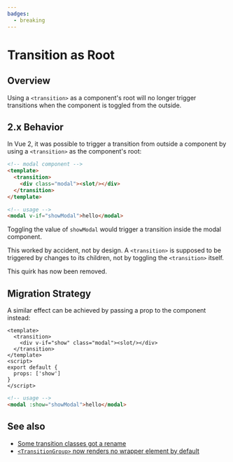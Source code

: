 ```yaml
---
badges:
  - breaking
---
```


# Transition as Root <MigrationBadges :badges="$frontmatter.badges" />

<!-- TODO: translation -->
## Overview

Using a `<transition>` as a component's root will no longer trigger transitions when the component is toggled from the outside.

## 2.x Behavior

In Vue 2, it was possible to trigger a transition from outside a component by using a `<transition>` as the component's root:

```html
<!-- modal component -->
<template>
  <transition>
    <div class="modal"><slot/></div>
  </transition>
</template>
```

```html
<!-- usage -->
<modal v-if="showModal">hello</modal>
```

Toggling the value of `showModal` would trigger a transition inside the modal component.

This worked by accident, not by design. A `<transition>` is supposed to be triggered by changes to its children, not by toggling the `<transition>` itself.

This quirk has now been removed.

## Migration Strategy

A similar effect can be achieved by passing a prop to the component instead:

```vue
<template>
  <transition>
    <div v-if="show" class="modal"><slot/></div>
  </transition>
</template>
<script>
export default {
  props: ['show']
}
</script>
```

```html
<!-- usage -->
<modal :show="showModal">hello</modal>
```

## See also

- [Some transition classes got a rename](/guide/migration/transition.html)
- [`<TransitionGroup>` now renders no wrapper element by default](/guide/migration/transition-group.html)
